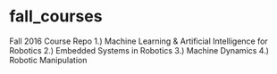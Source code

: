# fall_courses
Fall 2016 Course Repo
1.) Machine Learning & Artificial Intelligence for Robotics
2.) Embedded Systems in Robotics
3.) Machine Dynamics
4.) Robotic Manipulation
